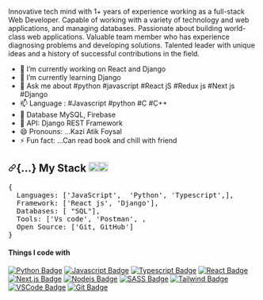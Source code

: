 Innovative tech mind with 1+ years of experience working as a full-stack Web Developer. Capable of working with a variety of technology and web applications, and managing databases. Passionate about building world-class web applications. Valuable team member who has experience diagnosing problems and developing solutions. Talented leader with unique ideas and a history of successful contributions in the field.

- 🔭 I’m currently working on React and Django
- 🌱 I’m currently learning Django
- 💬 Ask me about #python #javascript #React jS #Redux js #Next js #Django 
- 📫 Language : #Javascript #python #C #C++
- 🤔 Database  MySQL, Firebase
- 🤔 API: Django REST Framework
- 😄 Pronouns: ...Kazi Atik Foysal
- ⚡ Fun fact: ...Can read book and chill with friend

 <h2><a id="user-content--my-stack-" class="anchor" aria-hidden="true" href="#-my-stack-"><svg class="octicon octicon-link" viewBox="0 0 16 16" version="1.1" width="16" height="16" aria-hidden="true"><path fill-rule="evenodd" d="M7.775 3.275a.75.75 0 001.06 1.06l1.25-1.25a2 2 0 112.83 2.83l-2.5 2.5a2 2 0 01-2.83 0 .75.75 0 00-1.06 1.06 3.5 3.5 0 004.95 0l2.5-2.5a3.5 3.5 0 00-4.95-4.95l-1.25 1.25zm-4.69 9.64a2 2 0 010-2.83l2.5-2.5a2 2 0 012.83 0 .75.75 0 001.06-1.06 3.5 3.5 0 00-4.95 0l-2.5 2.5a3.5 3.5 0 004.95 4.95l1.25-1.25a.75.75 0 00-1.06-1.06l-1.25 1.25a2 2 0 01-2.83 0z"></path></svg></a>{...} My Stack <g-emoji class="g-emoji" alias="computer" fallback-src="https://github.githubassets.com/images/icons/emoji/unicode/1f4bb.png"><img class="emoji" alt="computer" height="20" width="20" src="https://github.githubassets.com/images/icons/emoji/unicode/1f4bb.png"></g-emoji><g-emoji class="g-emoji" alias="rocket" fallback-src="https://github.githubassets.com/images/icons/emoji/unicode/1f680.png"><img class="emoji" alt="rocket" height="20" width="20" src="https://github.githubassets.com/images/icons/emoji/unicode/1f680.png"></g-emoji></h2>

<div class="highlight highlight-source-js">
   <pre><span class="pl-kos">{</span>
  <span class="pl-c1">Languages</span>: <span class="pl-kos">[</span><span class="pl-s">'JavaScript'</span><span class="pl-kos">,</span> <span class="pl-s"></span><span class="pl-kos"></span> <span class="pl-s">'Python'</span><span class="pl-kos">,</span> <span class="pl-s">'Typescript'</span><span class="pl-kos">,</span><span class="pl-kos">]</span><span class="pl-kos">,</span>
  <span class="pl-c1">Framework</span>: <span class="pl-kos">[</span><span class="pl-s">'React js'</span><span class="pl-kos">,</span> <span class="pl-s">'Django'</span><span class="pl-kos">]</span><span class="pl-kos">,</span>
  <span class="pl-c1">Databases</span>: <span class="pl-kos">[</span><span class="pl-s"></span><span class="pl-kos"></span> <span class="pl-s">"SQL"</span><span class="pl-kos">]</span><span class="pl-kos">,</span>
  <span class="pl-c1">Tools</span>: <span class="pl-kos">[</span><span class="pl-s">'Vs code'</span><span class="pl-kos">,</span> <span class="pl-s">'Postman'</span><span class="pl-kos">,</span> <span class="pl-kos">,</span>
  <span class="pl-v">Open</span> <span class="pl-c1">Source</span>: <span class="pl-kos">[</span><span class="pl-s">'Git, GitHub'</span><span class="pl-kos">]</span>
<span class="pl-kos">}</span></pre>
</div>


 
 #### Things I code with
 
 

[![Python Badge](https://img.shields.io/badge/Py-Python-blue)](#) 
[![Javascript Badge](https://img.shields.io/badge/-Javascript-F0DB4F?style=for-the-badge&labelColor=black&logo=javascript&logoColor=F0DB4F)](#) [![Typescript Badge](https://img.shields.io/badge/-Typescript-007acc?style=for-the-badge&labelColor=black&logo=typescript&logoColor=007acc)](#) [![React Badge](https://img.shields.io/badge/-React-61DBFB?style=for-the-badge&labelColor=black&logo=react&logoColor=61DBFB)](#) [![Next.js Badge](https://img.shields.io/badge/next.js-000000?style=for-the-badge&logo=nextdotjs&logoColor=white)](#) [![Nodejs Badge](https://img.shields.io/badge/-Nodejs-3C873A?style=for-the-badge&labelColor=black&logo=node.js&logoColor=3C873A)](#) 
[![SASS Badge](https://img.shields.io/badge/Sass-CC6699?style=for-the-badge&logo=sass&logoColor=white)](#) [![Tailwind Badge](https://img.shields.io/badge/Tailwind%20CSS-092749?style=for-the-badge&logo=tailwindcss&logoColor=06B6D4&labelColor=000000)](#) [![VSCode Badge](https://img.shields.io/badge/Visual_Studio-5C2D91?style=for-the-badge&logo=visual%20studio&logoColor=white)](#) [![Git Badge](https://img.shields.io/badge/Git-F05032?style=for-the-badge&logo=git&logoColor=white)](#)



<img src="https://miro.medium.com/max/1290/0*s2ivt9cecdqsXvts.gif" alt=""/>

